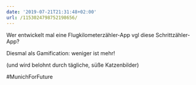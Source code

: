 ```yaml
---
date: '2019-07-21T21:31:48+02:00'
url: /1153024798752198656/
---
```

Wer entwickelt mal eine Flugkilometerzähler-App vgl diese Schrittzähler-App?

Diesmal als Gamification: weniger ist mehr!

(und wird belohnt durch tägliche, süße Katzenbilder)

#MunichForFuture
